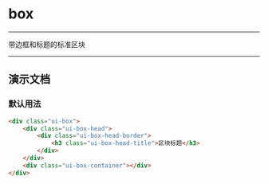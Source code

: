 # box

---

带边框和标题的标准区块

---

## 演示文档

<link type="text/css" rel="stylesheet" media="screen" href="src/box.css">

### 默认用法

````html
<div class="ui-box">
    <div class="ui-box-head">
        <div class="ui-box-head-border">
            <h3 class="ui-box-head-title">区块标题</h3>
        </div>
    </div>
    <div class="ui-box-container"></div>
</div>
````